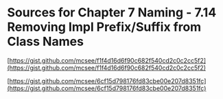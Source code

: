 # Sources for Chapter 7 Naming - 7.14 Removing Impl Prefix/Suffix from Class Names


[https://gist.github.com/mcsee/f1f4d16d6f90c682f540cd2c0c2cc5f2](https://gist.github.com/mcsee/f1f4d16d6f90c682f540cd2c0c2cc5f2)

[https://gist.github.com/mcsee/6cf15d798176fd83cbe00e207d8351fc](https://gist.github.com/mcsee/6cf15d798176fd83cbe00e207d8351fc)